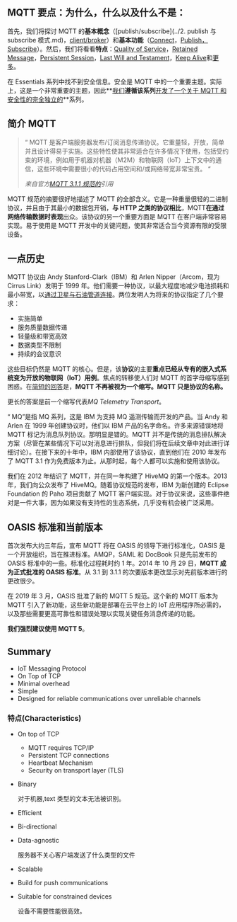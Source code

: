 ## MQTT 要点：为什么，什么以及什么不是：

首先，我们将探讨 MQTT 的**基本概念**（[publish/subscribe](../2. publish 与 subscribe 模式.md)，[client/broker](../3.客户端，代理:服务器和连接建立.md)）和**基本功能**（[Connect](../3.客户端，代理:服务器和连接建立.md)，[Publish，Subscribe](../4.发布，订阅与退订.md)）。然后，我们将看看**特点**：[Quality of Service](../6.服务质量.md)，[Retained Message](../8.保留的消息.md)，[Persistent Session](../7.持久性会话跟队列消息.md)，[Last Will and Testament](https://www.hivemq.com/blog/mqtt-essentials-part-9-last-will-and-testament)，[Keep Alive](https://www.hivemq.com/blog/mqtt-essentials-part-10-alive-client-take-over)和[更多](https://www.hivemq.com/blog/mqtt-essentials-special-mqtt-over-websockets)。

在 Essentials 系列中找不到安全信息。安全是 MQTT 中的一个重要主题。实际上，这是一个非常重要的主题，因此**[我们](https://www.hivemq.com/blog/introducing-the-mqtt-security-fundamentals)**遵循该系列**[开发了一个关于 MQTT 和安全性的完全独立的](https://www.hivemq.com/blog/introducing-the-mqtt-security-fundamentals)**系列。

## 简介 MQTT

> “ MQTT 是客户端服务器发布/订阅消息传递协议。它重量轻，开放，简单并且设计得易于实施。这些特性使其非常适合在许多情况下使用，包括受约束的环境，例如用于机器对机器（M2M）和物联网（IoT）上下文中的通信，这些环境中需要很小的代码占用空间和/或网络带宽非常宝贵。 “
>
> _来自官方[MQTT 3.1.1 规范的](http://docs.oasis-open.org/mqtt/mqtt/v3.1.1/mqtt-v3.1.1.html)引用_

MQTT 规范的摘要很好地描述了 MQTT 的全部含义。它是一种重量很轻的二进制协议，并且由于其最小的数据包开销，**与 HTTP 之类的协议相比**，MQTT**在通过网络传输数据时表现**出众。该协议的另一个重要方面是 MQTT 在客户端非常容易实现。易于使用是 MQTT 开发中的关键问题，使其非常适合当今资源有限的受限设备。

## 一点历史

MQTT 协议由 Andy Stanford-Clark（IBM）和 Arlen Nipper（Arcom，现为 Cirrus Link）发明于 1999 年。他们需要一种协议，以最大程度地减少电池损耗和最小带宽，以[通过卫星与石油管道连接](http://www.ibm.com/podcasts/software/websphere/connectivity/piper_diaz_nipper_mq_tt_11182011.pdf)。两位发明人为将来的协议指定了几个要求：

- 实施简单
- 服务质量数据传递
- 轻量级和带宽高效
- 数据类型不限制
- 持续的会议意识

这些目标仍然是 MQTT 的核心。但是，该**协议**的主要**重点已经从专有的嵌入式系统变为开放的物联网（IoT）用例**。焦点的转移使人们对 MQTT 的首字母缩写感到困惑。在[简短的回答](https://groups.google.com/d/topic/mqtt/F0JlXXiUA_M)是，**MQTT 不再被视为一个缩写。MQTT 只是协议的名称。**

更长的答案是前一个缩写代表*MQ Telemetry Transport*。

“ MQ”是指 MQ 系列，这是 IBM 为支持 MQ 遥测传输而开发的产品。当 Andy 和 Arlen 在 1999 年创建协议时，他们以 IBM 产品的名字命名。许多来源错误地将 MQTT 标记为消息队列协议。那明显是错的。MQTT 并不是传统的消息排队解决方案（尽管在某些情况下可以对消息进行排队，但我们将在后续文章中对此进行详细讨论）。在接下来的十年中，IBM 内部使用了该协议，直到他们在 2010 年发布了 MQTT 3.1 作为免费版本为止。从那时起，每个人都可以实施和使用该协议。

我们在 2012 年结识了 MQTT，并在同一年构建了 HiveMQ 的第一个版本。2013 年，我们向公众发布了 HiveMQ。随着协议规范的发布，IBM 为新创建的 Eclipse Foundation 的 Paho 项目贡献了 MQTT 客户端实现。对于协议来说，这些事件绝对是一件大事，因为如果没有支持性的生态系统，几乎没有机会被广泛采用。

## OASIS 标准和当前版本

首次发布大约三年后，宣布 MQTT 将在 OASIS 的领导下进行标准化，OASIS 是一个开放组织，旨在推进标准。AMQP，SAML 和 DocBook 只是先前发布的 OASIS 标准中的一些。标准化过程耗时约 1 年。2014 年 10 月 29 日，**MQTT 成为正式批准的 OASIS 标准**。从 3.1 到 3.1.1 的次要版本更改显示对先前版本进行的更改很少。

在 2019 年 3 月，OASIS 批准了新的 MQTT 5 规范。这个新的 MQTT 版本为 MQTT 引入了新功能，这些新功能是部署在云平台上的 IoT 应用程序所必需的，以及那些需要更高可靠性和错误处理以实现关键任务消息传递的功能。

**我们强烈建议使用 MQTT 5**。

## Summary

- IoT Messaging Protocol
- On Top of TCP
- Minimal overhead
- Simple
- Designed for reliable communications over unreliable channels

### 特点(Characteristics)

- On top of TCP

  - MQTT requires TCP/IP
  - Persistent TCP connections
  - Heartbeat Mechanism
  - Security on transport layer (TLS)

- Binary

  对于机器,text 类型的文本无法被识别。

- Efficient

- Bi-directional

- Data-agnostic

  服务器不关心客户端发送了什么类型的文件

- Scalable

- Build for push communications

- Suitable for constrained devices

  设备不需要性能很高效。
